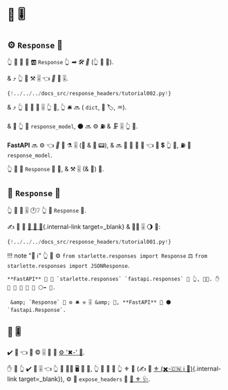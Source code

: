 # 📨 🎚

## ⚙️ `Response` 🔢

👆 💪 📣 🔢 🆎 `Response` 👆 *➡ 🛠 🔢* (👆 💪 🍪).

&amp; ⤴ 👆 💪 ⚒ 🎚 👈 *🔀* 📨 🎚.

```Python hl_lines="1  7-8"
{!../../../docs_src/response_headers/tutorial002.py!}
```

&amp; ⤴ 👆 💪 📨 🙆 🎚 👆 💪, 👆 🛎 🔜 ( `dict`, 💽 🏷, ♒️).

&amp; 🚥 👆 📣 `response_model`, ⚫️ 🔜 ⚙️ ⛽ &amp; 🗜 🎚 👆 📨.

**FastAPI** 🔜 ⚙️ 👈 *🔀* 📨 ⚗ 🎚 (🍪 &amp; 👔 📟), &amp; 🔜 🚮 👫 🏁 📨 👈 🔌 💲 👆 📨, ⛽ 🙆 `response_model`.

👆 💪 📣 `Response` 🔢 🔗, &amp; ⚒ 🎚 (&amp; 🍪) 👫.

## 📨 `Response` 🔗

👆 💪 🚮 🎚 🕐❔ 👆 📨 `Response` 🔗.

✍ 📨 🔬 [📨 📨 🔗](response-directly.md){.internal-link target=_blank} &amp; 🚶‍♀️ 🎚 🌖 🔢:

```Python hl_lines="10-12"
{!../../../docs_src/response_headers/tutorial001.py!}
```

!!! note "📡 ℹ"
    👆 💪 ⚙️ `from starlette.responses import Response` ⚖️ `from starlette.responses import JSONResponse`.

    **FastAPI** 🚚 🎏 `starlette.responses` `fastapi.responses` 🏪 👆, 👩‍💻. ✋️ 🌅 💪 📨 👟 🔗 ⚪️➡️ 💃.

     &amp; `Response` 💪 ⚙️ 🛎 ⚒ 🎚 &amp; 🍪, **FastAPI** 🚚 ⚫️ `fastapi.Response`.

## 🛃 🎚

✔️ 🤯 👈 🛃 © 🎚 💪 🚮 <a href="https://developer.mozilla.org/en-US/docs/Web/HTTP/Headers" class="external-link" target="_blank">⚙️ '✖-' 🔡</a>.

✋️ 🚥 👆 ✔️ 🛃 🎚 👈 👆 💚 👩‍💻 🖥 💪 👀, 👆 💪 🚮 👫 👆 ⚜ 📳 (✍ 🌅 [⚜ (✖️-🇨🇳 ℹ 🤝)](../tutorial/cors.md){.internal-link target=_blank}), ⚙️ 🔢 `expose_headers` 📄 <a href="https://www.starlette.io/middleware/#corsmiddleware" class="external-link" target="_blank">💃 ⚜ 🩺</a>.
